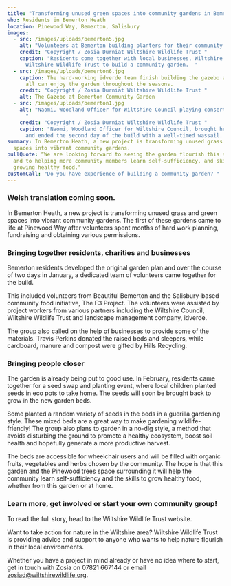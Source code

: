 ```yaml
---
title: "Transforming unused green spaces into community gardens in Bemerton  "
who: Residents in Bemerton Heath
location: Pinewood Way, Bemerton, Salisbury
images:
  - src: /images/uploads/bemerton5.jpg
    alt: "Volunteers at Bemerton building planters for their community garden. "
    credit: "Copyright / Zosia Durniat Wiltshire Wildlife Trust "
    caption: "Residents come together with local businesses, Wiltshire Council and
      Wiltshire Wildlife Trust to build a community garden.  "
  - src: /images/uploads/bemerton6.jpg
    caption: The hard-working idverde team finish building the gazebo area so that
      all can enjoy the garden throughout the seasons.
    credit: "Copyright / Zosia Durniat Wiltshire Wildlife Trust "
    alt: The Gazebo at Bemerton Community Garden
  - src: /images/uploads/bemerton1.jpg
    alt: "Naomi, Woodland Officer for Wiltshire Council playing consertina outside.
      "
    credit: "Copyright / Zosia Durniat Wiltshire Wildlife Trust "
    caption: "Naomi, Woodland Officer for Wiltshire Council, brought her Concertina
      and ended the second day of the build with a well-timed wassail.  "
summary: In Bemerton Heath, a new project is transforming unused grass and green
  spaces into vibrant community gardens.
pullQuote: “We are looking forward to seeing the garden flourish this summer,
  and to helping more community members learn self-sufficiency, and skills in
  growing healthy food."
customCall: "Do you have experience of building a community garden? "
---
```

### Welsh translation coming soon.

In Bemerton Heath, a new project is transforming unused grass and green spaces into vibrant community gardens. The first of these gardens came to life at Pinewood Way after volunteers spent months of hard work planning, fundraising and obtaining various permissions. 

### Bringing together residents, charities and businesses 

Bemerton residents developed the original garden plan and over the course of two days in January, a dedicated team of volunteers came together for the build.  

This included volunteers from Beautiful Bemerton and the Salisbury-based community food initiative, The F3 Project. The volunteers were assisted by project workers from various partners including the Wiltshire Council, Wiltshire Wildlife Trust and landscape management company, idverde.   

The group also called on the help of businesses to provide some of the materials. Travis Perkins donated the raised beds and sleepers, while cardboard, manure and compost were gifted by Hills Recycling.  

### Bringing people closer

The garden is already being put to good use. In February, residents came together for a seed swap and planting event, where local children planted seeds in eco pots to take home. The seeds will soon be brought back to grow in the new garden beds. 

Some planted a random variety of seeds in the beds in a guerilla gardening style. These mixed beds are a great way to make gardening wildlife-friendly! The group also plans to garden in a no-dig style, a method that avoids disturbing the ground to promote a healthy ecosystem, boost soil health and hopefully generate a more productive harvest. 

The beds are accessible for wheelchair users and will be filled with organic fruits, vegetables and herbs chosen by the community. The hope is that this garden and the Pinewood trees space surrounding it will help the community learn self-sufficiency and the skills to grow healthy food, whether from this garden or at home.  

### Learn more, get involved or start your own community group! 

To read the full story, head to the Wiltshire Wildlife Trust website.  

Want to take action for nature in the Wiltshire area? Wiltshire Wildlife Trust is providing advice and support to anyone who wants to help nature flourish in their local environments.  

Whether you have a project in mind already or have no idea where to start, get in touch with Zosia on 07821 667144 or email zosiad@wiltshirewildlife.org.